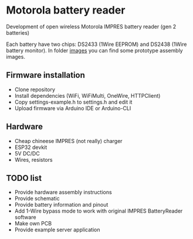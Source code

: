 # Motorola battery reader
Development of open wireless Motorola IMPRES battery reader (gen 2 batteries)

Each battery have two chips: DS2433 (1Wire EEPROM) and DS2438 (1Wire battery monitor). 
In folder [images](images) you can find some prototype assembly images.

## Firmware installation
* Clone repository
* Install dependencies (WiFi, WiFiMulti, OneWire, HTTPClient)
* Copy settings-example.h to settings.h and edit it
* Upload firmware via Arduino IDE or Arduino-CLI

## Hardware
* Cheap chineese IMPRES (not really) charger
* ESP32 devkit
* 5V DC/DC
* Wires, resistors

## TODO list
* Provide hardware assembly instructions
* Provide schematic
* Provide battery information and pinout
* Add 1-Wire bypass mode to work with original IMPRES BatteryReader software
* Make own PCB
* Provide example server application
